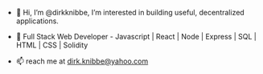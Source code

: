 - 👋 Hi, I’m @dirkknibbe, I’m interested in building useful, decentralized applications. 

- 👀 Full Stack Web Developer - Javascript | React | Node | Express | SQL | HTML | CSS | Solidity
- 📫 reach me at dirk.knibbe@yahoo.com
